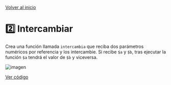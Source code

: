 [Volver al inicio](https://github.com/LoganNDE/Ejercicios-PHP/tree/main/2-Ejercicios/#readme)
# 2️⃣ Intercambiar

Crea una función llamada `intercambia` que reciba dos parámetros numéricos por referencia y los intercambie. Si recibe `$a` y `$b`, tras ejecutar la función `$a` tendrá el valor de `$b` y viceversa.

![imagen](RUTA_DE_IMAGEN)

[Ver código](https://github.com/LoganNDE/Ejercicios-PHP/tree/main/2-Ejercicios/Intercambiar/intercambiar.php)
